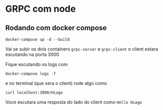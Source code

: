 # GRPC com node

## Rodando com docker compose 

`docker-compose up -d --build`

Vai se subir os dois containers `grpc-server` e `grpc-client` o client estara escutando na porta 3000

Fique escutando os logs com 

`docker-compose logs -f`

e no terminal (que sera o client) rode algo como 

`curl localhost:3000/Hiago`

Voce escutara uma resposta do lado do client como `Hello Hiago`
